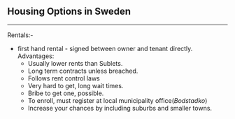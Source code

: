 ## Housing Options in Sweden
---

Rentals:-
* first hand rental - signed between owner and tenant directly. Advantages:
    * Usually lower rents than Sublets.
    * Long term contracts unless breached.
    * Follows rent control laws
    * Very hard to get, long wait times.
    * Bribe to get one, possible.
    * To enroll, must register at local municipality office(*Bodstadko*)
    * Increase your chances by including suburbs and smaller towns.

